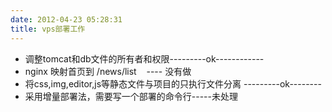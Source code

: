 ```yaml
---
date: 2012-04-23 05:28:31
title: vps部署工作
---
```



<ul>
	<li>
		调整tomcat和db文件的所有者和权限---------ok------------
	</li>
	<li>
		nginx 映射首页到 /news/list &nbsp; &nbsp;---- 没有做
	</li>
	<li>
		将css,img,editor,js等静态文件与项目的只执行文件分离 ---------ok--------
	</li>
	<li>
		采用增量部署法，需要写一个部署的命令行-----未处理
	</li>
</ul>